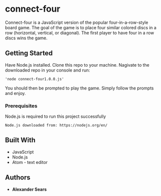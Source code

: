 # connect-four

Connect-four is a JavaScript version of the popular four-in-a-row-style board game. The goal of the game is to place four similar colored discs in a row (horizontal, vertical, or diagonal). The first player to have four in a row discs wins the game.

## Getting Started

Have Node.js installed.  Clone this repo to your machine. Nagivate to the downloaded repo in your console and run:
```
'node connect-four1.0.0.js'
```
You should then be prompted to play the game. Simply follow the prompts and enjoy.

### Prerequisites

Node.js is required to run this project successfully

```
Node.js downloaded from: https://nodejs.org/en/
```

## Built With

* JavaScript
* Node.js
* Atom - text editor


## Authors

* **Alexander Sears**
